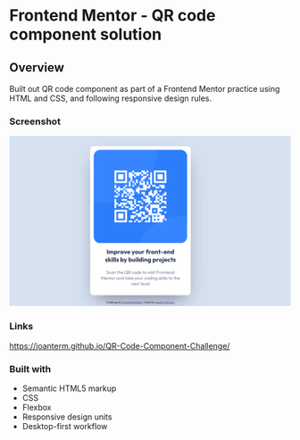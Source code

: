 # Frontend Mentor - QR code component solution

## Overview

Built out QR code component as part of a Frontend Mentor practice using HTML and CSS, and following responsive design rules. 

### Screenshot

![desktop view](./images/qr-desktop.png)

### Links

https://joanterm.github.io/QR-Code-Component-Challenge/

### Built with

- Semantic HTML5 markup
- CSS
- Flexbox
- Responsive design units
- Desktop-first workflow

